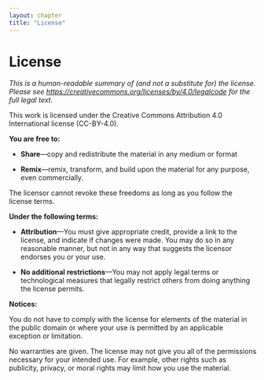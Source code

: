 ```yaml
---
layout: chapter
title: "License"
---
```

# License

*This is a human-readable summary of (and not a substitute for) the
license. Please see
<https://creativecommons.org/licenses/by/4.0/legalcode> for the full
legal text.*

This work is licensed under the Creative Commons Attribution 4.0
International license (CC-BY-4.0).

**You are free to:**

  - **Share**—copy and redistribute the material in any medium or format

  - **Remix**—remix, transform, and build upon the material for any
    purpose, even commercially.

The licensor cannot revoke these freedoms as long as you follow the
license terms.

**Under the following terms:**

  - **Attribution**—You must give appropriate credit, provide a link to
    the license, and indicate if changes were made. You may do so in any
    reasonable manner, but not in any way that suggests the licensor
    endorses you or your use.

  - **No additional restrictions**—You may not apply legal terms or
    technological measures that legally restrict others from doing
    anything the license permits.

**Notices:**

You do not have to comply with the license for elements of the material
in the public domain or where your use is permitted by an applicable
exception or limitation.

No warranties are given. The license may not give you all of the
permissions necessary for your intended use. For example, other rights
such as publicity, privacy, or moral rights may limit how you use the
material.
